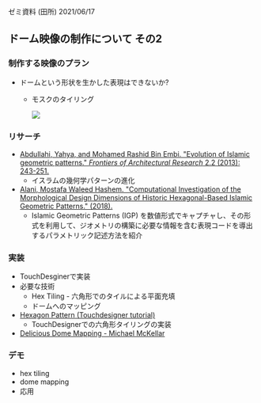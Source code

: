 ゼミ資料 (田所) 2021/06/17

## ドーム映像の制作について その2

### 制作する映像のプラン

- ドームという形状を生かした表現はできないか?

  - モスクのタイリング

    ![](https://upload.wikimedia.org/wikipedia/commons/thumb/3/31/Selimiye_Mosque%2C_Dome.jpg/1200px-Selimiye_Mosque%2C_Dome.jpg)

### リサーチ

- [Abdullahi, Yahya, and Mohamed Rashid Bin Embi. "Evolution of Islamic geometric patterns." *Frontiers of Architectural Research* 2.2 (2013): 243-251.](https://www.sciencedirect.com/science/article/pii/S2095263513000216) 
  - イスラムの幾何学パターンの進化
- [Alani, Mostafa Waleed Hashem. "Computational Investigation of the Morphological Design Dimensions of Historic Hexagonal-Based Islamic Geometric Patterns." (2018).](https://tigerprints.clemson.edu/cgi/viewcontent.cgi?article=3092&context=all_dissertations)
  - Islamic Geometric Patterns (IGP) を数値形式でキャプチャし、その形式を利用して、ジオメトリの構築に必要な情報を含む表現コードを導出するパラメトリック記述方法を紹介

### 実装

- TouchDesginerで実装
- 必要な技術
  - Hex Tiling - 六角形でのタイルによる平面充填
  - ドームへのマッピング
- [Hexagon Pattern (Touchdesigner tutorial)](https://www.youtube.com/watch?v=np75maorHeQ)
  - TouchDesignerでの六角形タイリングの実装
- [Delicious Dome Mapping - Michael McKellar](https://www.youtube.com/watch?v=1zoUohevR3Y)

### デモ

- hex tiling
- dome mapping
- 応用

